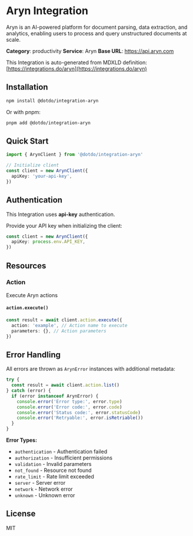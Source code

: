 # Aryn Integration

Aryn is an AI-powered platform for document parsing, data extraction, and analytics, enabling users to process and query unstructured documents at scale.

**Category**: productivity
**Service**: Aryn
**Base URL**: https://api.aryn.com

This Integration is auto-generated from MDXLD definition: [https://integrations.do/aryn](https://integrations.do/aryn)

## Installation

```bash
npm install @dotdo/integration-aryn
```

Or with pnpm:

```bash
pnpm add @dotdo/integration-aryn
```

## Quick Start

```typescript
import { ArynClient } from '@dotdo/integration-aryn'

// Initialize client
const client = new ArynClient({
  apiKey: 'your-api-key',
})
```

## Authentication

This Integration uses **api-key** authentication.

Provide your API key when initializing the client:

```typescript
const client = new ArynClient({
  apiKey: process.env.API_KEY,
})
```

## Resources

### Action

Execute Aryn actions

#### `action.execute()`

```typescript
const result = await client.action.execute({
  action: 'example', // Action name to execute
  parameters: {}, // Action parameters
})
```

## Error Handling

All errors are thrown as `ArynError` instances with additional metadata:

```typescript
try {
  const result = await client.action.list()
} catch (error) {
  if (error instanceof ArynError) {
    console.error('Error type:', error.type)
    console.error('Error code:', error.code)
    console.error('Status code:', error.statusCode)
    console.error('Retryable:', error.isRetriable())
  }
}
```

**Error Types:**

- `authentication` - Authentication failed
- `authorization` - Insufficient permissions
- `validation` - Invalid parameters
- `not_found` - Resource not found
- `rate_limit` - Rate limit exceeded
- `server` - Server error
- `network` - Network error
- `unknown` - Unknown error

## License

MIT
